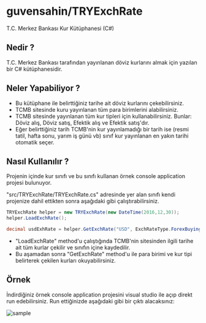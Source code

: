 # guvensahin/TRYExchRate
T.C. Merkez Bankası Kur Kütüphanesi (C#)

## Nedir ?
T.C. Merkez Bankası tarafından yayınlanan döviz kurlarını almak için yazılan bir C# kütüphanesidir.

## Neler Yapabiliyor ?
- Bu kütüphane ile belirttiğiniz tarihe ait döviz kurlarını çekebilirsiniz.
- TCMB sitesinde kuru yayınlanan tüm para birimlerini alabilirsiniz.
- TCMB sitesinde yayınlanan tüm kur tipleri için kullanabilirsiniz. Bunlar: Döviz alış, Döviz satış, Efektik alış ve Efektik satış'dır.
- Eğer belirttiğiniz tarih TCMB'nin kur yayınlamadığı bir tarih ise (resmi tatil, hafta sonu, yarım iş günü vb) sınıf kur yayınlanan en yakın tarihi otomatik seçer.

## Nasıl Kullanılır ?
Projenin içinde kur sınıfı ve bu sınıfı kullanan örnek console application projesi bulunuyor.

"src/TRYExchRate/TRYExchRate.cs" adresinde yer alan sınıfı kendi projenize dahil ettikten sonra aşağıdaki gibi çalıştırabilirsiniz.

```cs
TRYExchRate helper = new TRYExchRate(new DateTime(2016,12,30));
helper.LoadExchRate();

decimal usdExhRate = helper.GetExchRate("USD", ExchRateType.ForexBuying);
```

- "LoadExchRate" method'u çalıştığında TCMB'nin sitesinden ilgili tarihe ait tüm kurlar çekilir ve sınıfın içine kaydedilir.
- Bu aşamadan sonra "GetExchRate" method'u ile para birimi ve kur tipi belirterek çekilen kurları okuyabilirsiniz.



## Örnek
İndirdiğiniz örnek console application projesini visual studio ile açıp direkt run edebilirsiniz. Run ettiğinizde aşağıdaki gibi bir çıktı alacaksınız:

![sample](http://guvensahin.com/wp-content/uploads/2017/01/TRYExchRateSample.png)
